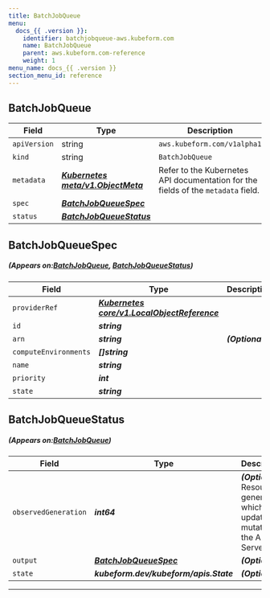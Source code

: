 ```yaml
---
title: BatchJobQueue
menu:
  docs_{{ .version }}:
    identifier: batchjobqueue-aws.kubeform.com
    name: BatchJobQueue
    parent: aws.kubeform.com-reference
    weight: 1
menu_name: docs_{{ .version }}
section_menu_id: reference
---
```


## BatchJobQueue
| Field | Type | Description |
| ------ | ----- | ----------- |
| `apiVersion` | string | `aws.kubeform.com/v1alpha1` |
|    `kind` | string | `BatchJobQueue` |
| `metadata` | ***[Kubernetes meta/v1.ObjectMeta](https://kubernetes.io/docs/reference/generated/kubernetes-api/v1.13/#objectmeta-v1-meta)***|Refer to the Kubernetes API documentation for the fields of the `metadata` field.|
| `spec` | ***[BatchJobQueueSpec](#BatchJobQueueSpec)***||
| `status` | ***[BatchJobQueueStatus](#BatchJobQueueStatus)***||
## BatchJobQueueSpec
##### (Appears on:[BatchJobQueue](#BatchJobQueue), [BatchJobQueueStatus](#BatchJobQueueStatus))
| Field | Type | Description |
| ------ | ----- | ----------- |
| `providerRef` | ***[Kubernetes core/v1.LocalObjectReference](https://kubernetes.io/docs/reference/generated/kubernetes-api/v1.13/#localobjectreference-v1-core)***||
| `id` | ***string***||
| `arn` | ***string***| ***(Optional)*** |
| `computeEnvironments` | ***[]string***||
| `name` | ***string***||
| `priority` | ***int***||
| `state` | ***string***||
## BatchJobQueueStatus
##### (Appears on:[BatchJobQueue](#BatchJobQueue))
| Field | Type | Description |
| ------ | ----- | ----------- |
| `observedGeneration` | ***int64***| ***(Optional)*** Resource generation, which is updated on mutation by the API Server.|
| `output` | ***[BatchJobQueueSpec](#BatchJobQueueSpec)***| ***(Optional)*** |
| `state` | ***kubeform.dev/kubeform/apis.State***| ***(Optional)*** |
---
